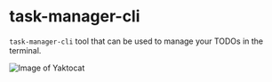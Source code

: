 # task-manager-cli

`task-manager-cli` tool that can be used to manage your TODOs in the terminal.


![Image of Yaktocat](https://imgur.com/a/bl4M7hr)
